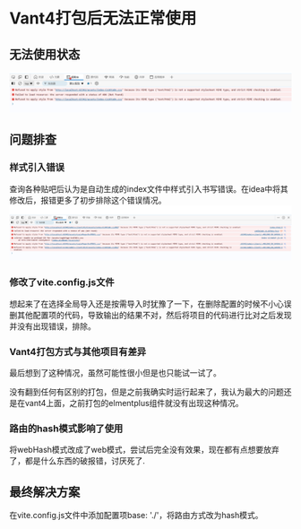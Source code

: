 # Vant4打包后无法正常使用

## 无法使用状态
![image-20240906002950183](imgs/image-20240906002950183.png)

## 问题排查

### 样式引入错误

查询各种贴吧后认为是自动生成的index文件中样式引入书写错误。在idea中将其修改后，报错更多了初步排除这个错误情况。
![image-20240906003144490](imgs/image-20240906003144490.png)

### 修改了vite.config.js文件

想起来了在选择全局导入还是按需导入时犹豫了一下，在删除配置的时候不小心误删其他配置项的代码，导致输出的结果不对，然后将项目的代码进行比对之后发现并没有出现错误，排除。

### Vant4打包方式与其他项目有差异

最后想到了这种情况，虽然可能性很小但是也只能试一试了。

没有翻到任何有区别的打包，但是之前我确实时运行起来了，我认为最大的问题还是在vant4上面，之前打包的elmentplus组件就没有出现这种情况。

### 路由的hash模式影响了使用

将webHash模式改成了web模式，尝试后完全没有效果，现在都有点想要放弃了，都是什么东西的破报错，讨厌死了.

## 最终解决方案

在vite.config.js文件中添加配置项base: './'，将路由方式改为hash模式。


